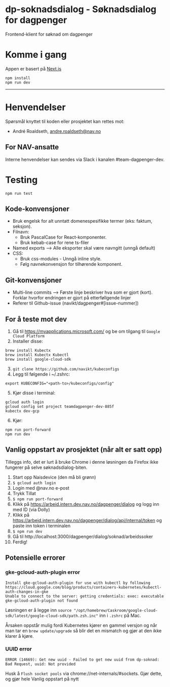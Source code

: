 # dp-soknadsdialog - Søknadsdialog for dagpenger

Frontend-klient for søknad om dagpenger

# Komme i gang

Appen er basert på [Next.js](https://nextjs.org/)

```shell
npm install
npm run dev
```

---

# Henvendelser

Spørsmål knyttet til koden eller prosjektet kan rettes mot:

- André Roaldseth, andre.roaldseth@nav.no

## For NAV-ansatte

Interne henvendelser kan sendes via Slack i kanalen #team-dagpenger-dev.

# Testing

```shell
npm run test
```

## Kode-konvensjoner

- Bruk engelsk for alt unntatt domenespesifikke termer (eks: faktum, seksjon).
- Filnavn:
  - Bruk PascalCase for React-komponenter.
  - Bruk kebab-case for rene ts-filer
- Named exports --> Alle eksporter skal være navngitt (unngå default)
- CSS:
  - Bruk css-modules - Unngå inline style.
  - Følg navnekonvensjon for tilhørende komponent.

## Git-konvensjoner

- Multi-line commits --> Første linje beskriver hva som er gjort (kort). Forklar hvorfor endringen er gjort på etterføllgende linjer
- Referer til Github-issue (navikt/dagpenger#[issue-nummer])

## For å teste mot dev

1. Gå til https://myapplications.microsoft.com/ og be om tilgang til `Google Cloud Platform`
2. Installer disse:

```shell
brew install Kubectx
brew install Kubectx Kubectl
brew install google-cloud-sdk
```

3. `git clone https://github.com/navikt/kubeconfigs`
4. Legg til følgende i ~/.zshrc:

```shell
export KUBECONFIG="<path-to>/kubeconfigs/config"
```

5. Kjør disse i terminal:

```shell
gcloud auth login
gcloud config set project teamdagpenger-dev-885f
kubectx dev-gcp
```

6. Kjør:

```shell
npm run port-forward
npm run dev
```

## Vanlig oppstart av prosjektet (når alt er satt opp)

Tilleggs info, det er lurt å bruke Chrome i denne løsningen da Firefox ikke fungerer på selve søknadsdialog-biten.

1. Start opp Naisdevice (den må bli grønn)
2. `$ gcloud auth login`
3. Login med @nav.no e-post
4. Trykk Tillat
5. `$ npm run port-forward`
6. Klikk på https://arbeid.intern.dev.nav.no/dagpenger/dialog og logg inn med ID (via Dolly)
7. Klikk på https://arbeid.intern.dev.nav.no/dagpenger/dialog/api/internal/token og paste inn token i terminalen
8. `$ npm run dev`
9. Gå til http://localhost:3000/dagpenger/dialog/soknad/arbeidssoker
10. Ferdig!

## Potensielle errorer

### gke-gcloud-auth-plugin error

```
Install gke-gcloud-auth-plugin for use with kubectl by following https://cloud.google.com/blog/products/containers-kubernetes/kubectl-auth-changes-in-gke
Unable to connect to the server: getting credentials: exec: executable gke-gcloud-auth-plugin not found
```

Løsningen er å legge inn `source "/opt/homebrew/Caskroom/google-cloud-sdk/latest/google-cloud-sdk/path.zsh.inc"` inn i `.zshrc` på Mac.

Årsaken oppstår mulig fordi Kubernetes kjører en gammel versjon og når man tar en `brew update/upgrade` så blir det en mismatch og gjør at den ikke klarer å kjøre.

### UUID error

`ERROR (14669): Get new uuid - Failed to get new uuid from dp-soknad: Bad Request, uuid: Not provided`

Husk å `Flush socket pools` via chrome://net-internals/#sockets. Gjør dette, og gjør hele Vanlig oppstart på nytt
